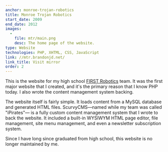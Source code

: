 ```yaml
---
anchor: monroe-trojan-robotics
title: Monroe Trojan Robotics
start_date: 2009
end_date: 2012
images:
  -
    file: mtr/main.png
    desc: The home page of the website.
type: Website
technologies: PHP, XHTML, CSS, JavaScript
link: //mtr.brandonjd.net/
link_title: Visit mirror
order: 2
---
```

This is the website for my high school [FIRST Robotics](http://www.usfirst.org) team. It was the first major website
that I created, and it's the primary reason that I know PHP today. I also wrote the content management system backing.

The website itself is fairly simple. It loads content from a MySQL database and generated HTML files.
ScurvyCMS&mdash;named while my team was called "iPirates"&mdash; is a fully custom content management system that I
wrote to back the website. It included a built-in WYSIWYM HTML page editor, file management, site menu management, and
even a newsletter subscription system.

Since I have long since graduated from high school, this website is no longer maintained by me.

